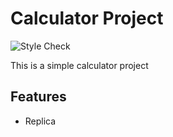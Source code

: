 # Calculator Project

![Style Check](https://github.com/Iversonlopez/calculatorRepo/actions/workflows/.github/workflows/.yaml/badge.svg)

This is a simple calculator project

## Features
- Replica
 
